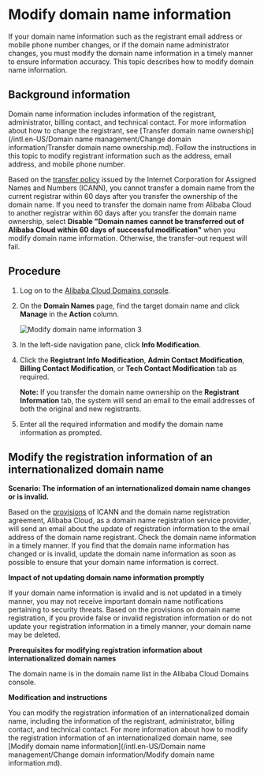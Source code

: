 # Modify domain name information

If your domain name information such as the registrant email address or mobile phone number changes, or if the domain name administrator changes, you must modify the domain name information in a timely manner to ensure information accuracy. This topic describes how to modify domain name information.

## Background information

Domain name information includes information of the registrant, administrator, billing contact, and technical contact. For more information about how to change the registrant, see [Transfer domain name ownership](/intl.en-US/Domain name management/Change domain information/Transfer domain name ownership.md). Follow the instructions in this topic to modify registrant information such as the address, email address, and mobile phone number.

Based on the [transfer policy](https://www.icann.org/resources/pages/transfer-policy-2016-06-01-en) issued by the Internet Corporation for Assigned Names and Numbers \(ICANN\), you cannot transfer a domain name from the current registrar within 60 days after you transfer the ownership of the domain name. If you need to transfer the domain name from Alibaba Cloud to another registrar within 60 days after you transfer the domain name ownership, select **Disable "Domain names cannot be transferred out of Alibaba Cloud within 60 days of successful modification"** when you modify domain name information. Otherwise, the transfer-out request will fail.

## Procedure

1.  Log on to the [Alibaba Cloud Domains console](https://dc.console.aliyun.com/?spm=a2c1d.8251217.1002.19.7e29eef5kAnBeP#/domain/list).

2.  On the **Domain Names** page, find the target domain name and click **Manage** in the **Action** column.

    ![Modify domain name information 3](https://static-aliyun-doc.oss-cn-hangzhou.aliyuncs.com/assets/img/en-US/2525919951/p76671.png)

3.  In the left-side navigation pane, click **Info Modification**.

4.  Click the **Registrant Info Modification**, **Admin Contact Modification**, **Billing Contact Modification**, or **Tech Contact Modification** tab as required.

    **Note:** If you transfer the domain name ownership on the **Registrant Information** tab, the system will send an email to the email addresses of both the original and new registrants.

5.  Enter all the required information and modify the domain name information as prompted.


## Modify the registration information of an internationalized domain name

**Scenario: The information of an internationalized domain name changes or is invalid.**

Based on the [provisions](https://whois.icann.org/en/whois-data-reminder-policy-wdrp) of ICANN and the domain name registration agreement, Alibaba Cloud, as a domain name registration service provider, will send an email about the update of registration information to the email address of the domain name registrant. Check the domain name information in a timely manner. If you find that the domain name information has changed or is invalid, update the domain name information as soon as possible to ensure that your domain name information is correct.

**Impact of not updating domain name information promptly**

If your domain name information is invalid and is not updated in a timely manner, you may not receive important domain name notifications pertaining to security threats. Based on the provisions on domain name registration, if you provide false or invalid registration information or do not update your registration information in a timely manner, your domain name may be deleted.

**Prerequisites for modifying registration information about internationalized domain names**

The domain name is in the domain name list in the Alibaba Cloud Domains console.

**Modification and instructions**

You can modify the registration information of an internationalized domain name, including the information of the registrant, administrator, billing contact, and technical contact. For more information about how to modify the registration information of an internationalized domain name, see [Modify domain name information](/intl.en-US/Domain name management/Change domain information/Modify domain name information.md).

